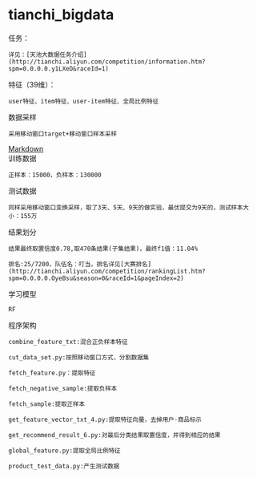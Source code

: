 # tianchi_bigdata
任务：

	详见：[天池大数据任务介绍] (http://tianchi.aliyun.com/competition/information.htm?spm=0.0.0.0.y1LXeD&raceId=1)

特征（39维）：

	user特征、item特征、user-item特征、全局比例特征
	
数据采样

	采用移动窗口target+移动窗口样本采样
[Markdown](http://blog.csdn.net/zhaokaiqiang1992)	
训练数据

	正样本：15000，负样本：130000
	
测试数据

	同样采用移动窗口变换采样，取了3天、5天、9天的做实验，最优提交为9天的，测试样本大小：155万
	
结果划分

	结果最终取置信度0.78,取470条结果(子集结果)，最终f1值：11.04%
	
	排名:25/7200，队伍名：叮当，排名详见[大赛排名] (http://tianchi.aliyun.com/competition/rankingList.htm?spm=0.0.0.0.OyeBsu&season=0&raceId=1&pageIndex=2)
	
学习模型

	RF

程序架构
	
	combine_feature_txt:混合正负样本特征
	
	cut_data_set.py:按照移动窗口方式，分割数据集
	
	fetch_feature.py：提取特征
	
	fetch_negative_sample:提取负样本
	
	fetch_sample:提取正样本
	
	get_feature_vector_txt_4.py:提取特征向量，去掉用户-商品标示
	
	get_recommend_result_6.py:对最后分类结果取置信度，并得到相应的结果
	
	global_feature.py:提取全局比例特征
	
	product_test_data.py:产生测试数据
